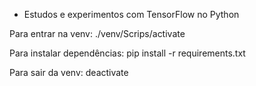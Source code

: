 * Estudos e experimentos com TensorFlow no Python

Para entrar na venv:
./venv/Scrips/activate

Para instalar dependências:
pip install -r requirements.txt

Para sair da venv:
deactivate
